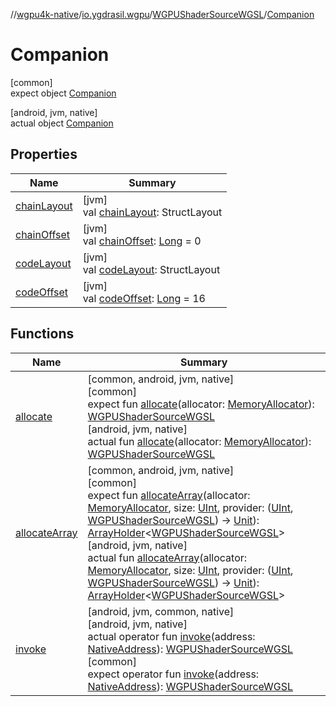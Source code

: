//[wgpu4k-native](../../../../index.md)/[io.ygdrasil.wgpu](../../index.md)/[WGPUShaderSourceWGSL](../index.md)/[Companion](index.md)

# Companion

[common]\
expect object [Companion](index.md)

[android, jvm, native]\
actual object [Companion](index.md)

## Properties

| Name | Summary |
|---|---|
| [chainLayout](chain-layout.md) | [jvm]<br>val [chainLayout](chain-layout.md): StructLayout |
| [chainOffset](chain-offset.md) | [jvm]<br>val [chainOffset](chain-offset.md): [Long](https://kotlinlang.org/api/core/kotlin-stdlib/kotlin/-long/index.html) = 0 |
| [codeLayout](code-layout.md) | [jvm]<br>val [codeLayout](code-layout.md): StructLayout |
| [codeOffset](code-offset.md) | [jvm]<br>val [codeOffset](code-offset.md): [Long](https://kotlinlang.org/api/core/kotlin-stdlib/kotlin/-long/index.html) = 16 |

## Functions

| Name | Summary |
|---|---|
| [allocate](allocate.md) | [common, android, jvm, native]<br>[common]<br>expect fun [allocate](allocate.md)(allocator: [MemoryAllocator](../../../ffi/-memory-allocator/index.md)): [WGPUShaderSourceWGSL](../index.md)<br>[android, jvm, native]<br>actual fun [allocate](allocate.md)(allocator: [MemoryAllocator](../../../ffi/-memory-allocator/index.md)): [WGPUShaderSourceWGSL](../index.md) |
| [allocateArray](allocate-array.md) | [common, android, jvm, native]<br>[common]<br>expect fun [allocateArray](allocate-array.md)(allocator: [MemoryAllocator](../../../ffi/-memory-allocator/index.md), size: [UInt](https://kotlinlang.org/api/core/kotlin-stdlib/kotlin/-u-int/index.html), provider: ([UInt](https://kotlinlang.org/api/core/kotlin-stdlib/kotlin/-u-int/index.html), [WGPUShaderSourceWGSL](../index.md)) -&gt; [Unit](https://kotlinlang.org/api/core/kotlin-stdlib/kotlin/-unit/index.html)): [ArrayHolder](../../../ffi/-array-holder/index.md)&lt;[WGPUShaderSourceWGSL](../index.md)&gt;<br>[android, jvm, native]<br>actual fun [allocateArray](allocate-array.md)(allocator: [MemoryAllocator](../../../ffi/-memory-allocator/index.md), size: [UInt](https://kotlinlang.org/api/core/kotlin-stdlib/kotlin/-u-int/index.html), provider: ([UInt](https://kotlinlang.org/api/core/kotlin-stdlib/kotlin/-u-int/index.html), [WGPUShaderSourceWGSL](../index.md)) -&gt; [Unit](https://kotlinlang.org/api/core/kotlin-stdlib/kotlin/-unit/index.html)): [ArrayHolder](../../../ffi/-array-holder/index.md)&lt;[WGPUShaderSourceWGSL](../index.md)&gt; |
| [invoke](invoke.md) | [android, jvm, common, native]<br>[android, jvm, native]<br>actual operator fun [invoke](invoke.md)(address: [NativeAddress](../../../ffi/-native-address/index.md)): [WGPUShaderSourceWGSL](../index.md)<br>[common]<br>expect operator fun [invoke](invoke.md)(address: [NativeAddress](../../../ffi/-native-address/index.md)): [WGPUShaderSourceWGSL](../index.md) |
